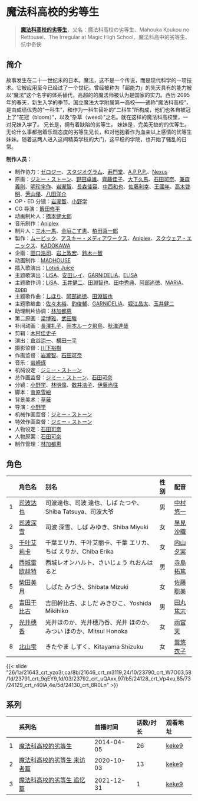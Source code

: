 # 魔法科高校的劣等生


> <u>**[魔法科高校的劣等生](https://bgm.tv/subject/84872)**</u>，又名：魔法科高校の劣等生、Mahouka Koukou no Rettousei、The Irregular at Magic High School、魔法科高中的劣等生、抗中奇侠

## 简介

故事发生在二十一世纪末的日本。魔法，这不是一个传说，而是现代科学的一项技术。它被应用至今已经过了一个世纪。曾经被称为「超能力」的先天具有的能力被以“魔法”这个名字的体系替代，高超的的魔法师被认为是国家的实力。西历 2095 年的春天，新生入学的季节。国立魔法大学附属第一高校——通称“魔法科高校”，是由成绩优秀的“一科生”，和作为一科生替补的“二科生”所构成，他们也各自被冠上了“花冠（bloom）”，以及“杂草（weed）”之名。就在这样的魔法科高校里，一对兄妹入学了。
兄长是，拥有着缺陷的劣等生。
妹妹是，完美无缺的的优等生。
无论什么事都抱着乐观态度的劣等生兄长，和对他抱着作为血亲以上感情的优等生妹妹。随着这两人进入这间精英学校的大门，这平稳的学院，也开始了骚乱的日常。

**制作人员：**
- 制作协力：[ゼロジー](https://bgm.tv/person/22498)、[スタジオグラム](https://bgm.tv/person/6384)、[寿門堂](https://bgm.tv/person/33566)、[A.P.P.P.](https://bgm.tv/person/718)、[Nexus](https://bgm.tv/person/17995)
- 原画：[ジミー・ストーン](https://bgm.tv/person/14397)、[野田卓雄](https://bgm.tv/person/1032)、[齊藤佳子](https://bgm.tv/person/21197)、[大下久馬](https://bgm.tv/person/1720)、[石田可奈](https://bgm.tv/person/6886)、[兼森義則](https://bgm.tv/person/753)、[明珍宇作](https://bgm.tv/person/13345)、[岩瀧智](https://bgm.tv/person/3216)、[長森佳容](https://bgm.tv/person/1640)、[中西和也](https://bgm.tv/person/32387)、[佐藤利幸](https://bgm.tv/person/3205)、[王國年](https://bgm.tv/person/13926)、[高木啓明](https://bgm.tv/person/33280)、[芳山優](https://bgm.tv/person/41367)、[八田洋介](https://bgm.tv/person/20810)
- OP・ED 分镜：[岩瀧智](https://bgm.tv/person/3216)、[小野学](https://bgm.tv/person/2718)
- CG 导演：[籔田修平](https://bgm.tv/person/26106)
- 动画制片人：[橋本健太郎](https://bgm.tv/person/47509)
- 音乐制作：[Aniplex](https://bgm.tv/person/645)
- 制片人：[三木一馬](https://bgm.tv/person/5778)、[金庭こず恵](https://bgm.tv/person/37800)、[柏田真一郎](https://bgm.tv/person/12413)
- 製作：[ムービック](https://bgm.tv/person/310)、[アスキー・メディアワークス](https://bgm.tv/person/6140)、[Aniplex](https://bgm.tv/person/645)、[スクウェア・エニックス](https://bgm.tv/person/497)、[KADOKAWA](https://bgm.tv/person/19306)
- 企画：[田口浩司](https://bgm.tv/person/85)、[岩上敦宏](https://bgm.tv/person/5782)、[鈴木一智](https://bgm.tv/person/49263)
- 动画制作：[MADHOUSE](https://bgm.tv/person/603)
- 插入歌演出：[Lotus Juice](https://bgm.tv/person/14376)
- 主题歌演出：[LiSA](https://bgm.tv/person/5921)、[安田レイ](https://bgm.tv/person/14906)、[GARNiDELiA](https://bgm.tv/person/8021)、[ELISA](https://bgm.tv/person/6353)
- 主题歌作词：[LiSA](https://bgm.tv/person/5921)、[玉井健二](https://bgm.tv/person/9593)、[田淵智也](https://bgm.tv/person/11787)、[田中秀典](https://bgm.tv/person/7930)、[阿部尚徳](https://bgm.tv/person/10920)、[MARiA](https://bgm.tv/person/11330)、[zopp](https://bgm.tv/person/10728)
- 主题歌作曲：[しほり](https://bgm.tv/person/6999)、[阿部尚徳](https://bgm.tv/person/10920)、[田淵智也](https://bgm.tv/person/11787)
- 主题歌编曲：[佐々木裕](https://bgm.tv/person/9946)、[釣俊輔](https://bgm.tv/person/14907)、[GARNiDELiA](https://bgm.tv/person/8021)、[堀江晶太](https://bgm.tv/person/9254)、[玉井健二](https://bgm.tv/person/9593)
- 助理制片协调：[林加都恵](https://bgm.tv/person/51283)
- 第二原画：[梁博雅](https://bgm.tv/person/15512)、[武田駿](https://bgm.tv/person/50761)
- 补间动画：[長澤礼子](https://bgm.tv/person/41604)、[岡本ルーク飛鳥](https://bgm.tv/person/50728)、[秋津達哉](https://bgm.tv/person/57397)
- 剪辑：[木村佳史子](https://bgm.tv/person/11716)
- 演出：[倉谷涼一](https://bgm.tv/person/19156)、[横田一平](https://bgm.tv/person/19160)
- 摄影监督：[川下裕樹](https://bgm.tv/person/14395)
- 作画监督：[岩瀧智](https://bgm.tv/person/3216)、[石田可奈](https://bgm.tv/person/6886)
- 音乐：[岩崎琢](https://bgm.tv/person/272)
- 机械设定：[ジミー・ストーン](https://bgm.tv/person/14397)
- 总作画监督：[ジミー・ストーン](https://bgm.tv/person/14397)、[石田可奈](https://bgm.tv/person/6886)
- 分镜：[小野学](https://bgm.tv/person/2718)、[林明偉](https://bgm.tv/person/21170)、[数井浩子](https://bgm.tv/person/572)、[伊藤尚往](https://bgm.tv/person/943)
- 脚本：[菅原雪絵](https://bgm.tv/person/18072)
- 背景美术：[草薙](https://bgm.tv/person/5992)
- 导演：[小野学](https://bgm.tv/person/2718)
- 机械作画监督：[ジミー・ストーン](https://bgm.tv/person/14397)
- 特效作画监督：[ジミー・ストーン](https://bgm.tv/person/14397)
- 人物设定：[石田可奈](https://bgm.tv/person/6886)
- 人物原案：[石田可奈](https://bgm.tv/person/6886)
- 制作管理：[林加都恵](https://bgm.tv/person/51283)

## 角色

|     |   角色名   |   别名  | 性别 |  配音  |
|:--- |:------  |:----      |:---  |:--   |
| 1 | [司波达也](https://bgm.tv/character/21643) | 司波達也、司波 達也、しば たつや、Shiba Tatsuya、司波大爷 | 男 | [中村悠一](https://bgm.tv/person/4724) |
| 2 | [司波深雪](https://bgm.tv/character/21646) | 司波 深雪、しば みゆき、Shiba Miyuki | 女 | [早見沙織](https://bgm.tv/person/4895) |
| 3 | [千叶艾莉卡](https://bgm.tv/character/23790) | 千葉エリカ、千叶艾丽卡、千葉 エリカ、ちば えりか、Chiba Erika | 女 | [内山夕実](https://bgm.tv/person/6560) |
| 4 | [西城雷欧赫特](https://bgm.tv/character/23791) | 西城レオンハルト、さいじょう れおんはると | 男 | [寺島拓篤](https://bgm.tv/person/4906) |
| 5 | [柴田美月](https://bgm.tv/character/23792) | しばた みづき、Shibata Mizuki | 女 | [佐藤聡美](https://bgm.tv/person/5003) |
| 6 | [吉田干比古](https://bgm.tv/character/24128) | 吉田幹比古、よしだ みきひこ、Yoshida Mikihiko | 男 | [田丸篤志](https://bgm.tv/person/7360) |
| 7 | [光井穗香](https://bgm.tv/character/24129) | 光井ほのか、光井穗乃香、光井 ほのか、みつい ほのか、Mitsui Honoka | 女 | [雨宮天](https://bgm.tv/person/12568) |
| 8 | [北山雫](https://bgm.tv/character/24130) | きたやま しずく、Kitayama Shizuku | 女 | [巽悠衣子](https://bgm.tv/person/5124) |

{{< slide "26/1a/21643_crt_yzo3r,ca/8b/21646_crt_m3119,24/10/23790_crt_W7O03,58/1d/23791_crt_9qEY9,fd/03/23792_crt_uQAxx,97/b5/24128_crt_Vp4xu,85/73/24129_crt_r40lA,4e/5d/24130_crt_8R0Ln" >}}

## 系列

|     | 系列名            | 首播时间       | 话数/时长 | 观看地址                                                     |
| :-- | :------------- | :--------- | :---- | :------------------------------------------------------- |
| 1   |[魔法科高校的劣等生](https://bgm.tv/subject/84872)| 2014-04-05 | 26    | [keke9](https://www.keke9.app/play/28469-4-250452.html)  |
| 2   |[魔法科高校的劣等生 来访者篇](https://bgm.tv/subject/292233)| 2020-10-03 | 13    | [keke9](https://www.keke9.app/play/28468-4-250439.html)  |
| 3   |[魔法科高校的劣等生 追忆篇](https://bgm.tv/subject/329436)| 2021-12-31 | 1     | [keke9](https://www.keke9.app/play/208802-31-96599.html) |



